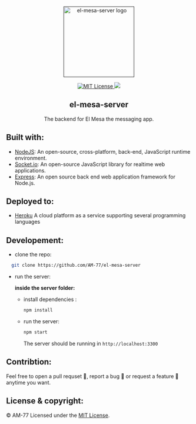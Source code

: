 <p align="center"><a href="" target="_blank" rel="noopener noreferrer"><img width="192px" height="192px" src="https://el-mesa.netlify.app/static/media/logo.11c32a76.png" alt="el-mesa-server logo"></a></p>

<p align="center">
  <a href="https://github.com/AM-77/el-mesa-server/blob/master/LICENSE">
  <img src="https://img.shields.io/github/license/am-77/lel-mesa-server?color=%23212121&logoColor=%23212121" alt="MIT License" />
  </a>

  <img src="https://img.shields.io/badge/Open%20Source-%E2%99%A5-%23212121" />
</p>

<h2 align="center">el-mesa-server</h2>
<p align="center">The backend for El Mesa the messaging app.</p>

## Built with:

  - [NodeJS](https://nodejs.org/): An open-source, cross-platform, back-end, JavaScript runtime environment.
  - [Socket.io](https://socket.io): An open-source JavaScript library for realtime web applications.
  - [Express](http://expressjs.com/): An open source back end web application framework for Node.js.

## Deployed to:

  - [Heroku](https://www.heroku.com) A cloud platform as a service supporting several programming languages

## Developement:

- clone the repo:

```bash
  git clone https://github.com/AM-77/el-mesa-server
```

- run the server:

    **inside the server folder:**
    - install dependencies :

        ```bash
        npm install
        ```

    - run the server:

        ```bash
        npm start
        ```
        The server should be running in `http://localhost:3300`

## Contribtion:

Feel free to open a pull requset 💁, report a bug 🐛 or request a feature 🌟 anytime you want.

## License & copyright:

© AM-77
Licensed under the [MIT License](LICENSE).
